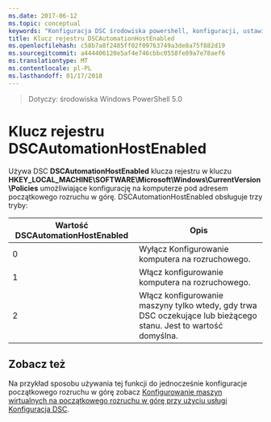 ```yaml
---
ms.date: 2017-06-12
ms.topic: conceptual
keywords: "Konfiguracja DSC środowiska powershell, konfiguracji, ustawienia"
title: Klucz rejestru DSCAutomationHostEnabled
ms.openlocfilehash: c58b7a8f2485ff02f09763749a3de8a75f882d19
ms.sourcegitcommit: a444406120e5af4e746cbbc0558fe89a7e78aef6
ms.translationtype: MT
ms.contentlocale: pl-PL
ms.lasthandoff: 01/17/2018
---
```

>Dotyczy: środowiska Windows PowerShell 5.0

# <a name="dscautomationhostenabled-registry-key"></a>Klucz rejestru DSCAutomationHostEnabled

Używa DSC **DSCAutomationHostEnabled** klucza rejestru w kluczu **HKEY_LOCAL_MACHINE\SOFTWARE\Microsoft\Windows\CurrentVersion\Policies** umożliwiające konfigurację na komputerze pod adresem początkowego rozruchu w górę.
DSCAutomationHostEnabled obsługuje trzy tryby:

|  Wartość DSCAutomationHostEnabled  |  Opis   | 
|---|---| 
0 | Wyłącz Konfigurowanie komputera na rozruchowego. |
1 | Włącz konfigurowanie komputera na rozruchowego. |
2 | Włącz konfigurowanie maszyny tylko wtedy, gdy trwa DSC oczekujące lub bieżącego stanu. Jest to wartość domyślna. |

## <a name="see-also"></a>Zobacz też

Na przykład sposobu używania tej funkcji do jednocześnie konfiguracje początkowego rozruchu w górę zobacz [Konfigurowanie maszyn wirtualnych na początkowego rozruchu w górę przy użyciu usługi Konfiguracja DSC](bootstrapDsc.md).


